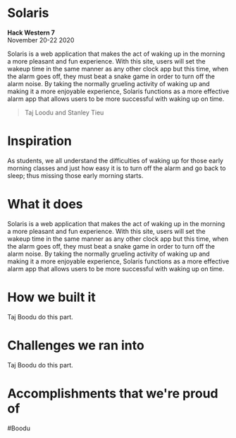 # Solaris 
**Hack Western 7**  
November 20-22 2020

Solaris is a web application that makes the act of waking up in the morning a more pleasant and fun experience. With this site, users will set the wakeup time in the same manner as any other clock app but this time, when the alarm goes off, they must beat a snake game in order to turn off the alarm noise. By taking the normally grueling activity of waking up and making it a more enjoyable experience, Solaris functions as a more effective alarm app that allows users to be more successful with waking up on time.  

>Taj Loodu and Stanley Tieu

# Inspiration  
As students, we all understand the difficulties of waking up for those early morning classes and just how easy it is to turn off the alarm and go back to sleep; thus missing those early morning starts. 

# What it does 
Solaris is a web application that makes the act of waking up in the morning a more pleasant and fun experience. With this site, users will set the wakeup time in the same manner as any other clock app but this time, when the alarm goes off, they must beat a snake game in order to turn off the alarm noise. By taking the normally grueling activity of waking up and making it a more enjoyable experience, Solaris functions as a more effective alarm app that allows users to be more successful with waking up on time.  

# How we built it  
Taj Boodu do this part.

# Challenges we ran into 
Taj Boodu do this part.

# Accomplishments that we're proud of
#Boodu

